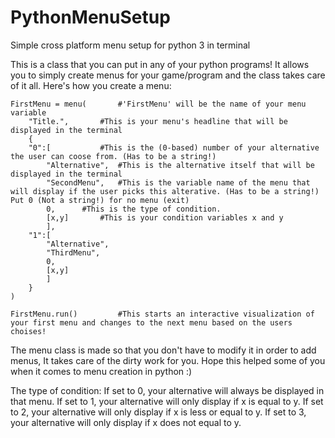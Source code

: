 # PythonMenuSetup
Simple cross platform menu setup for python 3 in terminal

This is a class that you can put in any of your python programs!
It allows you to simply create menus for your game/program and the class takes care of it all.
Here's how you create a menu:

	FirstMenu = menu(		#'FirstMenu' will be the name of your menu variable
		"Title.",		#This is your menu's headline that will be displayed in the terminal
		{
		"0":[			#This is the (0-based) number of your alternative the user can coose from. (Has to be a string!)
			"Alternative",	#This is the alternative itself that will be displayed in the terminal
			"SecondMenu",	#This is the variable name of the menu that will display if the user picks this alterative. (Has to be a string!) Put 0 (Not a string!) for no menu (exit)
			0,		#This is the type of condition.
			[x,y]		#This is your condition variables x and y
			],
		"1":[
			"Alternative",
			"ThirdMenu",
			0,
			[x,y]
			]
		}
	)

	FirstMenu.run()			#This starts an interactive visualization of your first menu and changes to the next menu based on the users choises!

The menu class is made so that you don't have to modify it in order to add menus, It takes care of the dirty work for you.
Hope this helped some of you when it comes to menu creation in python :)

The type of condition:
If set to 0, your alternative will always be displayed in that menu.
If set to 1, your alternative will only display if x is equal to y.
If set to 2, your alternative will only display if x is less or equal to y.
If set to 3, your alternative will only display if x does not equal to y.
